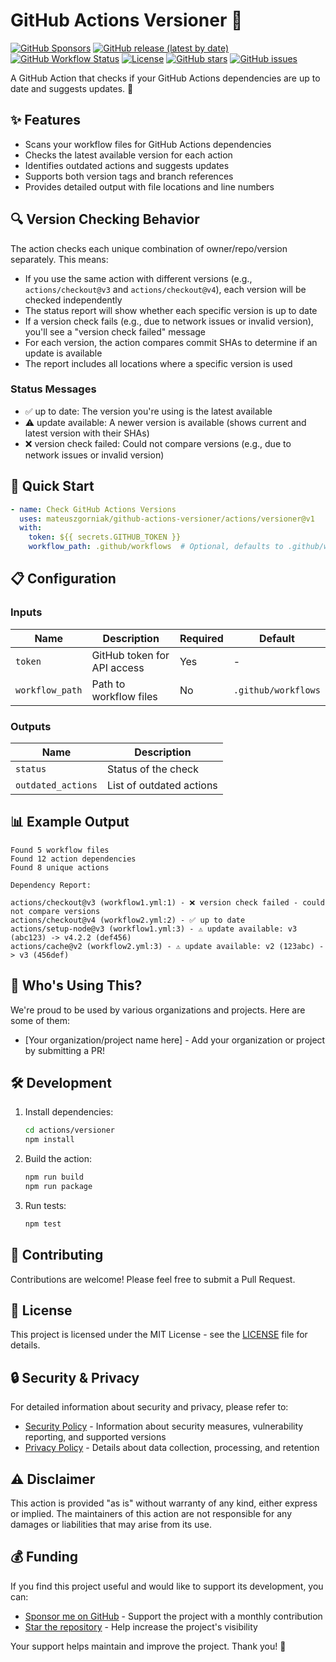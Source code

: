 # GitHub Actions Versioner 🔄

[![GitHub Sponsors](https://img.shields.io/github/sponsors/mateuszgorniak?style=for-the-badge)](https://github.com/sponsors/mateuszgorniak)
[![GitHub release (latest by date)](https://img.shields.io/github/v/release/mateuszgorniak/github-actions-versioner?style=for-the-badge)](https://github.com/mateuszgorniak/github-actions-versioner/releases)
[![GitHub Workflow Status](https://img.shields.io/github/actions/workflow/status/mateuszgorniak/github-actions-versioner/ci.yml?style=for-the-badge)](https://github.com/mateuszgorniak/github-actions-versioner/actions)
[![License](https://img.shields.io/github/license/mateuszgorniak/github-actions-versioner?style=for-the-badge)](LICENSE)
[![GitHub stars](https://img.shields.io/github/stars/mateuszgorniak/github-actions-versioner?style=for-the-badge)](https://github.com/mateuszgorniak/github-actions-versioner/stargazers)
[![GitHub issues](https://img.shields.io/github/issues/mateuszgorniak/github-actions-versioner?style=for-the-badge)](https://github.com/mateuszgorniak/github-actions-versioner/issues)

A GitHub Action that checks if your GitHub Actions dependencies are up to date and suggests updates. 🚀

## ✨ Features

- Scans your workflow files for GitHub Actions dependencies
- Checks the latest available version for each action
- Identifies outdated actions and suggests updates
- Supports both version tags and branch references
- Provides detailed output with file locations and line numbers

## 🔍 Version Checking Behavior

The action checks each unique combination of owner/repo/version separately. This means:

- If you use the same action with different versions (e.g., `actions/checkout@v3` and `actions/checkout@v4`), each version will be checked independently
- The status report will show whether each specific version is up to date
- If a version check fails (e.g., due to network issues or invalid version), you'll see a "version check failed" message
- For each version, the action compares commit SHAs to determine if an update is available
- The report includes all locations where a specific version is used

### Status Messages

- ✅ up to date: The version you're using is the latest available
- ⚠️ update available: A newer version is available (shows current and latest version with their SHAs)
- ❌ version check failed: Could not compare versions (e.g., due to network issues or invalid version)

## 🚀 Quick Start

```yaml
- name: Check GitHub Actions Versions
  uses: mateuszgorniak/github-actions-versioner/actions/versioner@v1
  with:
    token: ${{ secrets.GITHUB_TOKEN }}
    workflow_path: .github/workflows  # Optional, defaults to .github/workflows
```

## 📋 Configuration

### Inputs

| Name | Description | Required | Default |
|------|-------------|----------|---------|
| `token` | GitHub token for API access | Yes | - |
| `workflow_path` | Path to workflow files | No | `.github/workflows` |

### Outputs

| Name | Description |
|------|-------------|
| `status` | Status of the check |
| `outdated_actions` | List of outdated actions |

## 📊 Example Output

```
Found 5 workflow files
Found 12 action dependencies
Found 8 unique actions

Dependency Report:

actions/checkout@v3 (workflow1.yml:1) - ❌ version check failed - could not compare versions
actions/checkout@v4 (workflow2.yml:2) - ✅ up to date
actions/setup-node@v3 (workflow1.yml:3) - ⚠️ update available: v3 (abc123) -> v4.2.2 (def456)
actions/cache@v2 (workflow2.yml:3) - ⚠️ update available: v2 (123abc) -> v3 (456def)
```

## 🏢 Who's Using This?

We're proud to be used by various organizations and projects. Here are some of them:

- [Your organization/project name here] - Add your organization or project by submitting a PR!

## 🛠️ Development

1. Install dependencies:
   ```bash
   cd actions/versioner
   npm install
   ```

2. Build the action:
   ```bash
   npm run build
   npm run package
   ```

3. Run tests:
   ```bash
   npm test
   ```

## 🤝 Contributing

Contributions are welcome! Please feel free to submit a Pull Request.

## 📄 License

This project is licensed under the MIT License - see the [LICENSE](LICENSE) file for details.

## 🔒 Security & Privacy

For detailed information about security and privacy, please refer to:
- [Security Policy](SECURITY.md) - Information about security measures, vulnerability reporting, and supported versions
- [Privacy Policy](PRIVACY.md) - Details about data collection, processing, and retention

## ⚠️ Disclaimer

This action is provided "as is" without warranty of any kind, either express or implied. The maintainers of this action are not responsible for any damages or liabilities that may arise from its use.

## 💰 Funding

If you find this project useful and would like to support its development, you can:

- [Sponsor me on GitHub](https://github.com/sponsors/mateuszgorniak) - Support the project with a monthly contribution
- [Star the repository](https://github.com/mateuszgorniak/github-actions-versioner) - Help increase the project's visibility

Your support helps maintain and improve the project. Thank you! 🙏
